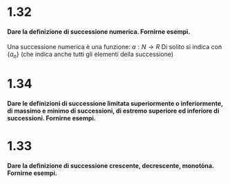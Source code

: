 

# 1.32

#### Dare la definizione di successione numerica. Fornirne esempi.
Una successione numerica è una funzione:
$a: N\to R$ 
Di solito si indica con $\{a_{n}\}$ (che indica anche tutti gli elementi della successione)

# 1.34
#### Dare le definizioni di successione limitata superiormente o inferiormente, di massimo e minimo di successioni, di estremo superiore ed inferiore di successioni. Fornirne esempi.

# 1.33
#### Dare la definizione di successione crescente, decrescente, monotòna. Fornirne esempi.
